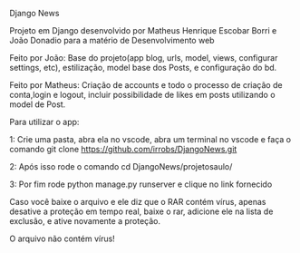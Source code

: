 Django News

Projeto em Django desenvolvido por Matheus Henrique Escobar Borri e João Donadio para a matério de Desenvolvimento web

Feito por João: Base do projeto(app blog, urls, model, views, configurar settings, etc), estilização, model base dos Posts, e configuração do bd.

Feito por Matheus: Criação de accounts e todo o processo de criação de conta,login e logout, incluir possibilidade de likes em posts utilizando o model de Post.

Para utilizar o app:

  1: Crie uma pasta, abra ela no vscode, abra um terminal no vscode e faça o comando git clone https://github.com/irrobs/DjangoNews.git 
  
  2: Após isso rode o comando cd DjangoNews/projetosaulo/ 
  
  3: Por fim rode python manage.py runserver e clique no link fornecido

Caso você baixe o arquivo e ele diz que o RAR contém vírus, apenas desative a proteção em tempo real, baixe o rar, adicione ele na lista de exclusão, e ative novamente a proteção.

O arquivo não contém vírus!
